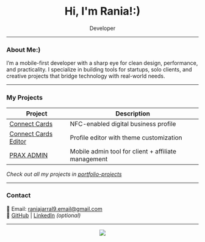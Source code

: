 <h1 align="center">Hi, I'm Rania!:)</h1>
<p align="center">
   Developer 
</p>

---

### About Me:)

I’m a mobile-first developer with a sharp eye for clean design, performance, and practicality. I specialize in building tools for startups, solo clients, and creative projects that bridge technology with real-world needs.

---

### My Projects

| Project | Description |
|--------|-------------|
| [Connect Cards](https://github.com/raniajarral/connect-cards) | NFC-enabled digital business profile |
| [Connect Cards Editor](https://github.com/raniajarral/card-editor) | Profile editor with theme customization |
| [PRAX ADMIN](https://github.com/raniajarral/card-editor) | Mobile admin tool for client + affiliate management |

*Check out all my projects in [portfolio-projects](https://github.com/raniajarral/portfolio-projects)*

---

### Contact

📧 Email: raniajarral9.email@gmail.com  
🔗 [GitHub](https://github.com/raniajarral) | [LinkedIn](https://linkedin.com/in/raniajarral) *(optional)*

---

<p align="center">
  <img src="https://github-readme-stats.vercel.app/api?username=raniajarral&show_icons=true&theme=radical" />
</p>


<!--
**raniajarral/raniajarral** is a ✨ _special_ ✨ repository because its `README.md` (this file) appears on your GitHub profile.

Here are some ideas to get you started:

- 🔭 I’m currently working on ...
- 🌱 I’m currently learning ...
- 👯 I’m looking to collaborate on ...
- 🤔 I’m looking for help with ...
- 💬 Ask me about ...
- 📫 How to reach me: ...
- 😄 Pronouns: ...
- ⚡ Fun fact: ...
-->

